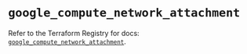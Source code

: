 # `google_compute_network_attachment`

Refer to the Terraform Registry for docs: [`google_compute_network_attachment`](https://registry.terraform.io/providers/hashicorp/google/6.40.0/docs/resources/compute_network_attachment).
